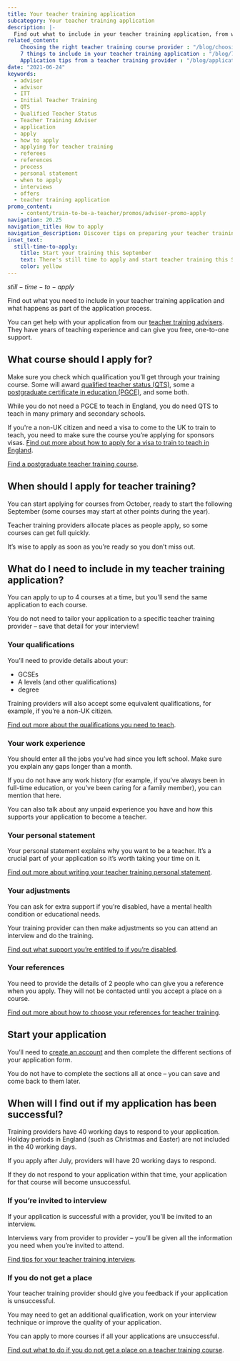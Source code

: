 ```yaml
---
title: Your teacher training application
subcategory: Your teacher training application
description: |-
  Find out what to include in your teacher training application, from writing your personal statement to choosing your references.
related_content:
    Choosing the right teacher training course provider : "/blog/choosing-the-right-teacher-training-course-provider"
    7 things to include in your teacher training application : "/blog/7-things-to-include-in-your-teacher-training-application"
    Application tips from a teacher training provider : "/blog/application-tips-from-a-teacher-training-provider"
date: "2021-06-24"
keywords:
  - adviser
  - advisor
  - ITT
  - Initial Teacher Training
  - QTS
  - Qualified Teacher Status
  - Teacher Training Adviser
  - application
  - apply
  - how to apply
  - applying for teacher training
  - referees
  - references
  - process
  - personal statement
  - when to apply
  - interviews
  - offers
  - teacher training application
promo_content:
    - content/train-to-be-a-teacher/promos/adviser-promo-apply
navigation: 20.25
navigation_title: How to apply
navigation_description: Discover tips on preparing your teacher training application, from writing your personal statement to choosing your references.
inset_text:
  still-time-to-apply:
    title: Start your training this September
    text: There's still time to apply and start teacher training this September. <a href="/landing/still-time-to-apply">Learn where to find courses and how to get support with your application</a>.
    color: yellow
---
```


$still-time-to-apply$

Find out what you need to include in your teacher training application and what happens as part of the application process. 

You can get help with your application from our [teacher training advisers](/teacher-training-advisers). They have years of teaching experience and can give you free, one-to-one support. 

## What course should I apply for? 

Make sure you check which qualification you’ll get through your training course. Some will award [qualified teacher status (QTS)](/what-is-qts), some a [postgraduate certificate in education (PGCE)](/what-is-a-pgce), and some both. 

While you do not need a PGCE to teach in England, you do need QTS to teach in many primary and secondary schools.

<div class="inset">
<p>If you're a non-UK citizen and need a visa to come to the UK to train to teach, you need to make sure the course you’re applying for sponsors visas. <a href="/non-uk-teachers/visas-for-non-uk-trainees">Find out more about how to apply for a visa to train to teach in England</a>.</p>

</div>

[Find a postgraduate teacher training course](https://www.find-postgraduate-teacher-training.service.gov.uk/). 

## When should I apply for teacher training? 

You can start applying for courses from October, ready to start the following September (some courses may start at other points during the year).   

Teacher training providers allocate places as people apply, so some courses can get full quickly. 

It’s wise to apply as soon as you’re ready so you don’t miss out. 

## What do I need to include in my teacher training application? 

You can apply to up to 4 courses at a time, but you'll send the same application to each course. 

You do not need to tailor your application to a specific teacher training provider – save that detail for your interview! 

### Your qualifications 

You’ll need to provide details about your: 

* GCSEs 
* A levels (and other qualifications) 
* degree 

Training providers will also accept some equivalent qualifications, for example, if you’re a non-UK citizen. 

[Find out more about the qualifications you need to teach](/is-teaching-right-for-me/qualifications-you-need-to-teach). 

### Your work experience 

You should enter all the jobs you’ve had since you left school. Make sure you explain any gaps longer than a month. 

If you do not have any work history (for example, if you’ve always been in full-time education, or you’ve been caring for a family member), you can mention that here. 

You can also talk about any unpaid experience you have and how this supports your application to become a teacher. 

### Your personal statement 

Your personal statement explains why you want to be a teacher. It’s a crucial part of your application so it’s worth taking your time on it. 

[Find out more about writing your teacher training personal statement](/train-to-be-a-teacher/teacher-training-personal-statement). 

### Your adjustments 

You can ask for extra support if you’re disabled, have a mental health condition or educational needs. 

Your training provider can then make adjustments so you can attend an interview and do the training. 

[Find out what support you’re entitled to if you’re disabled](/funding-and-support/if-youre-disabled). 

### Your references 

You need to provide the details of 2 people who can give you a reference when you apply. They will not be contacted until you accept a place on a course. 

[Find out more about how to choose your references for teacher training](/train-to-be-a-teacher/teacher-training-references).

## Start your application

You’ll need to [create an account](https://www.apply-for-teacher-training.service.gov.uk/candidate/account) and then complete the different sections of your application form.

You do not have to complete the sections all at once – you can save and come back to them later.

## When will I find out if my application has been successful? 

Training providers have 40 working days to respond to your application. Holiday periods in England (such as Christmas and Easter) are not included in the 40 working days. 

If you apply after July, providers will have 20 working days to respond. 

If they do not respond to your application within that time, your application for that course will become unsuccessful. 

### If you’re invited to interview 

If your application is successful with a provider, you’ll be invited to an interview. 

Interviews vary from provider to provider – you’ll be given all the information you need when you’re invited to attend. 

[Find tips for your teacher training interview](/train-to-be-a-teacher/teacher-training-interview). 

### If you do not get a place 

Your teacher training provider should give you feedback if your application is unsuccessful. 

You may need to get an additional qualification, work on your interview technique or improve the quality of your application. 

You can apply to more courses if all your applications are unsuccessful. 

[Find out what to do if you do not get a place on a teacher training course](/train-to-be-a-teacher/if-your-application-is-unsuccessful). 
